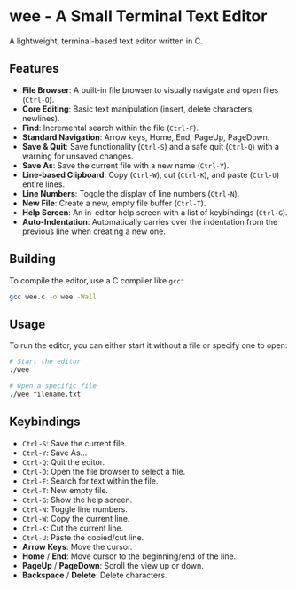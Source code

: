 # wee - A Small Terminal Text Editor

A lightweight, terminal-based text editor written in C.

## Features

- **File Browser**: A built-in file browser to visually navigate and open files (`Ctrl-O`).
- **Core Editing**: Basic text manipulation (insert, delete characters, newlines).
- **Find**: Incremental search within the file (`Ctrl-F`).
- **Standard Navigation**: Arrow keys, Home, End, PageUp, PageDown.
- **Save & Quit**: Save functionality (`Ctrl-S`) and a safe quit (`Ctrl-Q`) with a warning for unsaved changes.
- **Save As**: Save the current file with a new name (`Ctrl-Y`).
- **Line-based Clipboard**: Copy (`Ctrl-W`), cut (`Ctrl-K`), and paste (`Ctrl-U`) entire lines.
- **Line Numbers**: Toggle the display of line numbers (`Ctrl-N`).
- **New File**: Create a new, empty file buffer (`Ctrl-T`).
- **Help Screen**: An in-editor help screen with a list of keybindings (`Ctrl-G`).
- **Auto-Indentation**: Automatically carries over the indentation from the previous line when creating a new one.

## Building

To compile the editor, use a C compiler like `gcc`:

```bash
gcc wee.c -o wee -Wall
```

## Usage

To run the editor, you can either start it without a file or specify one to open:

```bash
# Start the editor
./wee

# Open a specific file
./wee filename.txt
```

## Keybindings

- `Ctrl-S`: Save the current file.
- `Ctrl-Y`: Save As...
- `Ctrl-Q`: Quit the editor.
- `Ctrl-O`: Open the file browser to select a file.
- `Ctrl-F`: Search for text within the file.
- `Ctrl-T`: New empty file.
- `Ctrl-G`: Show the help screen.
- `Ctrl-N`: Toggle line numbers.
- `Ctrl-W`: Copy the current line.
- `Ctrl-K`: Cut the current line.
- `Ctrl-U`: Paste the copied/cut line.
- **Arrow Keys**: Move the cursor.
- **Home** / **End**: Move cursor to the beginning/end of the line.
- **PageUp** / **PageDown**: Scroll the view up or down.
- **Backspace** / **Delete**: Delete characters.
